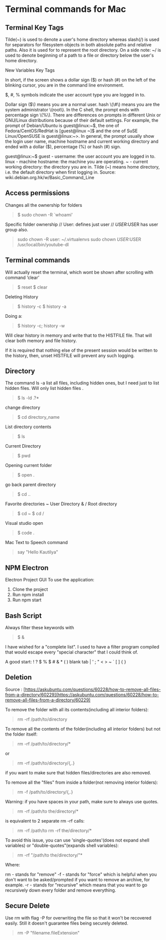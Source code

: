 # Terminal commands for Mac

## Terminal Key Tags

Tilde\(~\) is used to denote a user's home directory whereas slash\(/\) is used for separators for filesystem objects in both absolute paths and relative paths. Also it is used for to represent the root directory. On a side note: ~/ is used to denote beginning of a path to a file or directory below the user's home directory.

New Variables Key Tags

In short, if the screen shows a dollar sign \($\) or hash \(\#\) on the left of the blinking cursor, you are in the command line environment.

$, \#, % symbols indicate the user account type you are logged in to.

Dollar sign \($\) means you are a normal user. hash \(\#\) means you are the system administrator \(root\). In the C shell, the prompt ends with percentage sign \(%\). There are differences on prompts in different Unix or GNU/Linux distributions because of their default settings. For example, the prompt of Debian/Ubuntu is guest@linux:~$, the one of Fedora/CentOS/RedHat is \[guest@linux ~\]$ and the one of SuSE Linux/OpenSUSE is guest@linux:~&gt;. In general, the prompt usually show the login user name, machine hostname and current working directory and ended with a dollar \($\), percentage \(%\) or hash \(\#\) sign.

guest@linux:~$ guest - username: the user account you are logged in to. linux - machine hostname: the machine you are operating. ~ - current working directory: the directory you are in. Tilde \(~\) means home directory, i.e. the default directory when first logging in. Source: wiki.debian.org.hk/w/Basic\_Command\_Line

## Access permissions

Changes all the ownership for folders

> $ sudo chown -R \`whoami'

Specific folder ownership // User: defines just user // $USER:$USER has user group also.

> sudo chown -R user: ~/.virtualenvs sudo chown $USER:$USER /usr/local/bin/youtube-dl

## Terminal commands

Will actually reset the terminal, which wont be shown after scrolling with command ‘clear’

> $ reset $ clear

Deleting History

> $ history -c $ history -a

Doing a:

> $ history -c; history -w

Will clear history in memory and write that to the HISTFILE file. That will clear both memory and file history.

If it is required that nothing else of the present session would be written to the history, then, unset HISTFILE will prevent any such logging.

## Directory

The command ls -a list all files, including hidden ones, but I need just to list hidden files. Will only list hidden files .

> $ ls -ld .?\*

change directory

> $ cd directory\_name

List directory contents

> $ ls

Current Directory

> $ pwd

Opening current folder

> $ open .

go back parent directory

> $ cd ..

Favorite directories ~ User Directory & / Root directory

> $ cd ~ $ cd /

Visual studio open

> $ code .

Mac Text to Speech command

> say "Hello Kautilya"

## NPM Electron

Electron Project GUI To use the application:

1. Clone the project
2. Run npm install
3. Run npm start

## Bash Script

Always filter these keywords with

> $ \&

I have wished for a "complete list". I used to have a filter program compiled that would escape every "special character" that I could think of.

A good start: ! ? $ % $ \# & \* \( \) blank tab \| ' ; " &lt; &gt;  ~ \` \[ \] { }

## Deletion

Source : [https://askubuntu.com/questions/60228/how-to-remove-all-files-from-a-directory/60229](https://askubuntu.com/questions/60228/how-to-remove-all-files-from-a-directory/60229)

To remove the folder with all its contents\(including all interior folders\):

> rm -rf /path/to/directory

To remove all the contents of the folder\(including all interior folders\) but not the folder itself:

> rm -rf /path/to/directory/\*

or

> rm -rf /path/to/directory/{_,._}

if you want to make sure that hidden files/directories are also removed.

To remove all the "files" from inside a folder\(not removing interior folders\):

> rm -f /path/to/directory/{_,._}

Warning: if you have spaces in your path, make sure to always use quotes.

> rm -rf /path/to the/directory/\*

is equivalent to 2 separate rm -rf calls:

> rm -rf /path/to rm -rf the/directory/\*

To avoid this issue, you can use 'single-quotes'\(does not expand shell variables\) or "double-quotes"\(expands shell variables\):

> rm -rf "/path/to the/directory/"\*

Where:

rm - stands for "remove" -f - stands for "force" which is helpful when you don't want to be asked/prompted if you want to remove an archive, for example. -r - stands for "recursive" which means that you want to go recursively down every folder and remove everything.

## Secure Delete

Use rm with flag -P for overwriting the file so that it won't be recovered easily. Still it doesn't guarantee files being securely deleted.

> rm -P "filename.fileExtension"

